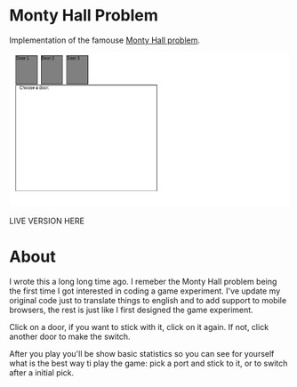 # Monty Hall Problem

Implementation of the famouse [Monty Hall problem](https://en.wikipedia.org/wiki/Monty_Hall_problem).

![Screenshot](screenshot.png)

LIVE VERSION HERE

# About

I wrote this a long long time ago. I remeber the Monty Hall problem being the first time I got interested in coding a game experiment. I've update my original code just to translate things to english and to add support to mobile browsers, the rest is just like I first designed the game experiment.

Click on a door, if you want to stick with it, click on it again. If not, click another door to make the switch.

After you play you'll be show basic statistics so you can see for yourself what is the best way ti play the game: pick a port and stick to it, or to switch after a initial pick.
